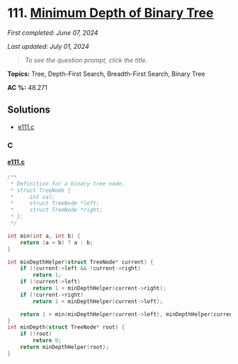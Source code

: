 # 111. [Minimum Depth of Binary Tree](<https://leetcode.com/problems/minimum-depth-of-binary-tree>)

*First completed: June 07, 2024*

*Last updated: July 01, 2024*


> *To see the question prompt, click the title.*

**Topics:** Tree, Depth-First Search, Breadth-First Search, Binary Tree

**AC %:** 48.271


## Solutions

- [e111.c](<../my-submissions/e111.c>)
### C
#### [e111.c](<../my-submissions/e111.c>)
```C
/**
 * Definition for a binary tree node.
 * struct TreeNode {
 *     int val;
 *     struct TreeNode *left;
 *     struct TreeNode *right;
 * };
 */

int min(int a, int b) {
    return (a < b) ? a : b;
}

int minDepthHelper(struct TreeNode* current) {
    if (!current->left && !current->right) 
        return 1;
    if (!current->left)
        return 1 + minDepthHelper(current->right);
    if (!current->right)
        return 1 + minDepthHelper(current->left);

    return 1 + min(minDepthHelper(current->left), minDepthHelper(current->right));
}
int minDepth(struct TreeNode* root) {
    if (!root)
        return 0;
    return minDepthHelper(root);
}


```

